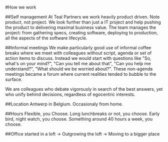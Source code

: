 


#How we work

##Self management
At Teal Partners we work heavily product driven. Note product, not project. We look further than just a IT project and help pushing the product to delivering maximal business value. The team manages the project: from gathering specs, creating software, deploying to production, all the aspects of the software lifecycle.

##Informal meetings
We make particularly good use of informal coffee breaks where we meet with colleagues without script, agenda or set of action items to discuss. 
Instead we would start with questions like "So, what's on your mind?", "Can you tell me about that", "Can you help me understand?", "What should we be worried about?".
These non-agenda meetings became a forum where current realities tended to bubble to the surface.

We are colleagues who debate vigorously in search of the best answers, yet who unify behind decisions, regardless of egocentric interests.


##Location
Antwerp in Belgium. Occasionaly from home.

##Hours
Flexible, you Choose. 
Long lunchbreaks or not, you choose.
Early bird, night watch, you choose.
Something around 40 hours a week, you choose.

##Office
started in a loft
-> Outgrowing the loft 
-> Moving to a bigger place




